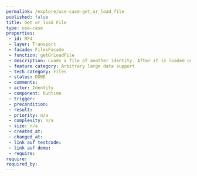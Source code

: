 ```yaml
---
permalink: /explore/use-case-get_or_load_file
published: false
title: Get or load File
type: use-case
properties:
 - id: RF4
 - layer: Transport
 - facade: FilesFacade
 - function: getOrLoadFile
 - description: Loads a file of another identity. After it is loaded once, you can retrieve it without the need for the secret key by calling one of the GET-routes.
 - feature category: Arbitrary large data support
 - tech category: Files
 - status: DONE
 - comments: 
 - actor: Identity
 - component: Runtime
 - trigger: 
 - precondition: 
 - result: 
 - priority: n/a
 - complexity: n/a
 - size: n/a
 - created_at: 
 - changed_at: 
 - link auf testcode: 
 - link auf demo: 
 - require: 
require:
required_by:
---
```

